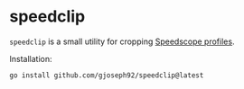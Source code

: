 # speedclip

`speedclip` is a small utility for cropping [Speedscope profiles](https://github.com/jlfwong/speedscope/wiki/Importing-from-custom-sources#speedscopes-file-format).

Installation:
```
go install github.com/gjoseph92/speedclip@latest
```